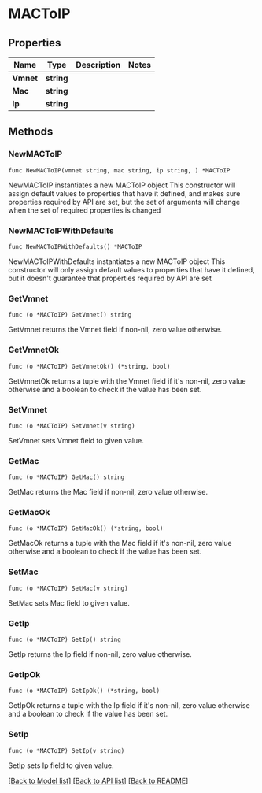 # MACToIP

## Properties

Name | Type | Description | Notes
------------ | ------------- | ------------- | -------------
**Vmnet** | **string** |  |
**Mac** | **string** |  |
**Ip** | **string** |  |

## Methods

### NewMACToIP

`func NewMACToIP(vmnet string, mac string, ip string, ) *MACToIP`

NewMACToIP instantiates a new MACToIP object
This constructor will assign default values to properties that have it defined,
and makes sure properties required by API are set, but the set of arguments
will change when the set of required properties is changed

### NewMACToIPWithDefaults

`func NewMACToIPWithDefaults() *MACToIP`

NewMACToIPWithDefaults instantiates a new MACToIP object
This constructor will only assign default values to properties that have it defined,
but it doesn't guarantee that properties required by API are set

### GetVmnet

`func (o *MACToIP) GetVmnet() string`

GetVmnet returns the Vmnet field if non-nil, zero value otherwise.

### GetVmnetOk

`func (o *MACToIP) GetVmnetOk() (*string, bool)`

GetVmnetOk returns a tuple with the Vmnet field if it's non-nil, zero value otherwise
and a boolean to check if the value has been set.

### SetVmnet

`func (o *MACToIP) SetVmnet(v string)`

SetVmnet sets Vmnet field to given value.

### GetMac

`func (o *MACToIP) GetMac() string`

GetMac returns the Mac field if non-nil, zero value otherwise.

### GetMacOk

`func (o *MACToIP) GetMacOk() (*string, bool)`

GetMacOk returns a tuple with the Mac field if it's non-nil, zero value otherwise
and a boolean to check if the value has been set.

### SetMac

`func (o *MACToIP) SetMac(v string)`

SetMac sets Mac field to given value.

### GetIp

`func (o *MACToIP) GetIp() string`

GetIp returns the Ip field if non-nil, zero value otherwise.

### GetIpOk

`func (o *MACToIP) GetIpOk() (*string, bool)`

GetIpOk returns a tuple with the Ip field if it's non-nil, zero value otherwise
and a boolean to check if the value has been set.

### SetIp

`func (o *MACToIP) SetIp(v string)`

SetIp sets Ip field to given value.

[[Back to Model list]](../README.md#documentation-for-models) [[Back to API list]](../README.md#documentation-for-api-endpoints) [[Back to README]](../README.md)
